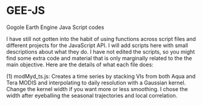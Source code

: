 # GEE-JS
Gogole Earth Engine Java Script codes

I have still not gotten into the habit of using functions across script files and different projects for the 
JavaScript API. I will add scripts here with small descriptions about what they do. I have not edited the scripts, so you might find some extra code and material that is only marginally related to the the main objective. Here are the details of what each file does:

(1) modMyd_ts.js: Creates a time series by stacking VIs from both Aqua and Tera MODIS and interpolating to daily resolution with a Gaussian kernel. Change the kernel width if you want more or less smoothing. I chose the width after eyeballing the seasonal trajectories and local correlation. 

